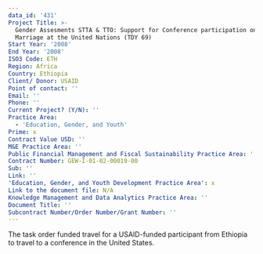 ```yaml
---
data_id: '431'
Project Title: >-
  Gender Assesments STTA & TTO: Support for Conference participation on Child
  Marriage at the United Nations (TDY 69)
Start Year: '2008'
End Year: '2008'
ISO3 Code: ETH
Region: Africa
Country: Ethiopia
Client/ Donor: USAID
Point of contact: ''
Email: ''
Phone: ''
Current Project? (Y/N): ''
Practice Area:
  - 'Education, Gender, and Youth'
Prime: x
Contract Value USD: ''
M&E Practice Area: ''
Public Financial Management and Fiscal Sustainability Practice Area: ''
Contract Number: GEW-I-01-02-00019-00
Sub: ''
Link: ''
'Education, Gender, and Youth Development Practice Area': x
Link to the document file: N/A
Knowledge Management and Data Analytics Practice Area: ''
Document Title: ''
Subcontract Number/Order Number/Grant Number: ''
---
```

The task order funded travel for a USAID-funded participant from Ethiopia to travel to a conference in the United States.